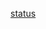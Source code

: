 [status
](https://raw.githubusercontent.com/victorscatolon/victorscatolon/refs/heads/main/profile-3d-contrib/profile-night-view.svg)

